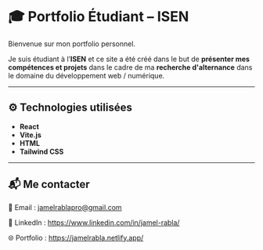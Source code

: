 # 🎓 Portfolio Étudiant – ISEN

Bienvenue sur mon portfolio personnel.

Je suis étudiant à l’**ISEN** et ce site a été créé dans le but de **présenter mes compétences et projets** dans le cadre de ma **recherche d'alternance** dans le domaine du développement web / numérique.

---

## ⚙️ Technologies utilisées

- **React**
- **Vite.js**
- **HTML**
- **Tailwind CSS**

---

## 📬 Me contacter

📧 Email : jamelrablapro@gmail.com

💼 LinkedIn : https://www.linkedin.com/in/jamel-rabla/

🌐 Portfolio : https://jamelrabla.netlify.app/
